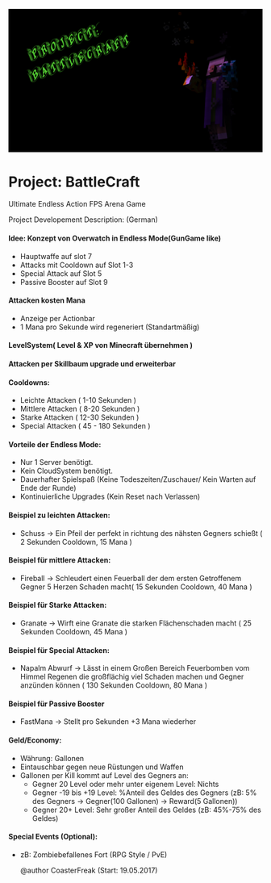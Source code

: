 ![Preview of BattleCraft](Project_BattleCraft.png)

# Project: BattleCraft
Ultimate Endless Action FPS Arena Game

Project Developement Description: (German)

#### Idee: Konzept von Overwatch in Endless Mode(GunGame like)
- Hauptwaffe auf slot 7
- Attacks mit Cooldown auf Slot 1-3
- Special Attack auf Slot 5
- Passive Booster auf Slot 9
  		
#### Attacken kosten Mana
- Anzeige per Actionbar
- 1 Mana pro Sekunde wird regeneriert (Standartmäßig)

#### LevelSystem( Level & XP von Minecraft übernehmen )
  
#### Attacken per Skillbaum upgrade und erweiterbar
  		
  
#### Cooldowns:
- Leichte Attacken ( 1-10 Sekunden )
- Mittlere Attacken ( 8-20 Sekunden )
- Starke Attacken ( 12-30 Sekunden )
- Special Attacken ( 45 - 180 Sekunden )	
  
  
#### Vorteile der Endless Mode:
- Nur 1 Server benötigt.
- Kein CloudSystem benötigt.
- Dauerhafter Spielspaß (Keine Todeszeiten/Zuschauer/ Kein Warten auf Ende der Runde)
- Kontinuierliche Upgrades (Kein Reset nach Verlassen)
  		
  
#### Beispiel zu leichten Attacken:
- Schuss -> Ein Pfeil der perfekt in richtung des nähsten Gegners schießt ( 2 Sekunden Cooldown, 15 Mana )
  
#### Beispiel für mittlere Attacken:
- Fireball -> Schleudert einen Feuerball der dem ersten Getroffenem Gegner 5 Herzen Schaden macht( 15 Sekunden Cooldown, 40 Mana )

#### Beispiel für Starke Attacken:
- Granate -> Wirft eine Granate die starken Flächenschaden macht ( 25 Sekunden Cooldown, 45 Mana )
  
#### Beispiel für Special Attacken:
- Napalm Abwurf -> Lässt in einem Großen Bereich Feuerbomben vom Himmel Regenen die großflächig viel Schaden machen und Gegner anzünden können ( 130 Sekunden Cooldown, 80 Mana )
  
#### Beispiel für Passive Booster
- FastMana -> Stellt pro Sekunden +3 Mana wiederher

#### Geld/Economy:
- Währung: Gallonen
- Eintauschbar gegen neue Rüstungen und Waffen
- Gallonen per Kill kommt auf Level des Gegners an:
  - Gegner 20 Level oder mehr unter eigenem Level: Nichts
  - Gegner -19 bis +19 Level: %Anteil des Geldes des Gegners (zB: 5% des Gegners -> Gegner(100 Gallonen) -> Reward(5 Gallonen))
  - Gegner 20+ Level: Sehr großer Anteil des Geldes (zB: 45%-75% des Geldes)

#### Special Events (Optional):
- zB: Zombiebefallenes Fort (RPG Style / PvE)
  
  @author CoasterFreak (Start: 19.05.2017)
